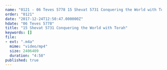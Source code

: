 ```yaml
---
name: "0121 - 06 Teves 5778 15 Shevat 5731 Conquering the World with Torah"
order: "0121"
date: "2017-12-24T12:50:47.000000Z"
hdate: "06 Teves 5778"
title: "15 Shevat 5731 Conquering the World with Torah"
keywords: []
file:
- ext: ".m4a"
  mime: "video/mp4"
  size: 2406409
  duration: "4:58"
published: true
---
```


